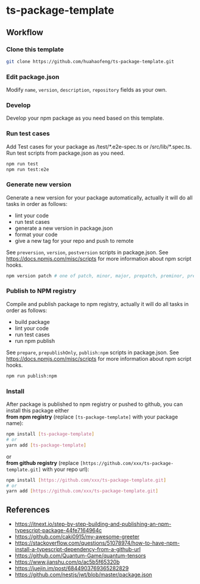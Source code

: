 # ts-package-template

## Workflow

### Clone this template
```bash
git clone https://github.com/huahaofeng/ts-package-template.git
```

### Edit package.json
Modify `name`, `version`, `description`, `repository` fields as your own.

### Develop
Develop your npm package as you need based on this template.

### Run test cases
Add Test cases for your package as /test/\*.e2e-spec.ts or /src/lib/\*.spec.ts.
Run test scripts from package.json as you need.
```bash
npm run test
npm run test:e2e
```

### Generate new version 
Generate a new version for your package automatically, actually it will do all tasks in order as follows:
* lint your code
* run test cases
* generate a new version in package.json
* format your code
* give a new tag for your repo and push to remote

See `preversion`, `version`, `postversion` scripts in package.json.
See https://docs.npmjs.com/misc/scripts for more information about npm script hooks.

```bash
npm version patch # one of patch, minor, major, prepatch, preminor, premajor, prerelease, see https://docs.npmjs.com/cli/version
```

### Publish to NPM registry
Compile and publish package to npm registry, actually it will do all tasks in order as follows:
* build package
* lint your code
* run test cases
* run npm publish

See `prepare`, `prepublishOnly`, `publish:npm` scripts in package.json.
See https://docs.npmjs.com/misc/scripts for more information about npm script hooks.

```bash
npm run publish:npm
```

### Install
After package is published to npm registry or pushed to github, you can install this package either     
**from npm registry** (replace `[ts-package-template]` with your package name):
```bash
npm install [ts-package-template]
# or 
yarn add [ts-package-template]
``` 
or  
**from github registry** (replace `[https://github.com/xxx/ts-package-template.git]` with your repo url):
```bash
npm install [https://github.com/xxx/ts-package-template.git]
# or 
yarn add [https://github.com/xxx/ts-package-template.git]
```


## References
* https://itnext.io/step-by-step-building-and-publishing-an-npm-typescript-package-44fe7164964c
* https://github.com/caki0915/my-awesome-greeter
* https://stackoverflow.com/questions/51078974/how-to-have-npm-install-a-typescript-dependency-from-a-github-url
* https://github.com/Quantum-Game/quantum-tensors
* https://www.jianshu.com/p/ac5b5f65320b
* https://juejin.im/post/6844903769365282829
* https://github.com/nestjs/jwt/blob/master/package.json
